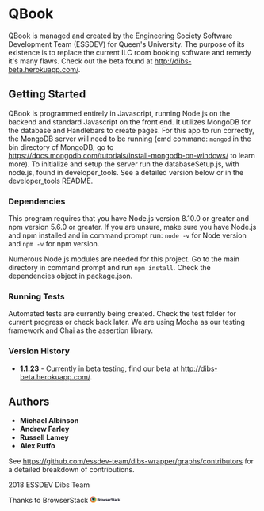 # QBook

QBook is managed and created by the Engineering Society Software Development Team (ESSDEV) for Queen's University. The purpose of its existence is to replace the current ILC room booking software and remedy it's many flaws. Check out the beta found at http://dibs-beta.herokuapp.com/.

## Getting Started

QBook is programmed entirely in Javascript, running Node.js on the backend and standard Javascript on the front end. It utilizes MongoDB for the database and Handlebars to create pages. For this app to run correctly, the MongoDB server will need to be running (cmd command: `mongod` in the bin directory of MongoDB; go to https://docs.mongodb.com/tutorials/install-mongodb-on-windows/ to learn more). To initialize and setup the server run the databaseSetup.js, with node.js, found in developer_tools. See a detailed version below or in the developer_tools README.

### Dependencies

This program requires that you have Node.js version 8.10.0 or greater and npm version 5.6.0 or greater. If you are unsure, make sure you have Node.js and npm installed and in command prompt run: `node -v` for Node version and `npm -v` for npm version.

Numerous Node.js modules are needed for this project. Go to the main directory in command prompt and run `npm install`.
Check the dependencies object in package.json.

### Running Tests

Automated tests are currently being created. Check the test folder for current progress or check back later. We are using Mocha as our testing framework and Chai as the assertion library.

### Version History

* **1.1.23** - Currently in beta testing, find our beta at http://dibs-beta.herokuapp.com/.

## Authors

* **Michael Albinson**
* **Andrew Farley**
* **Russell Lamey**
* **Alex Ruffo**

See https://github.com/essdev-team/dibs-wrapper/graphs/contributors for a detailed breakdown of contributions.

2018 ESSDEV Dibs Team

Thanks to BrowserStack
<a href="https://browserstack.com"> <img src="archive/Browserstack-logo.png" width="12%"> </a>
